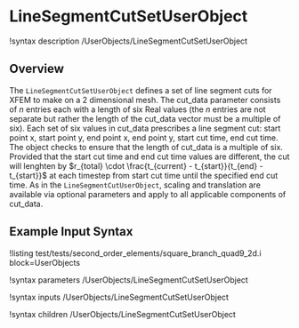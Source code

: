 # LineSegmentCutSetUserObject

!syntax description /UserObjects/LineSegmentCutSetUserObject

## Overview

The `LineSegmentCutSetUserObject` defines a set of line segment cuts for XFEM
to make on a 2 dimensional mesh. The cut_data parameter consists of $n$ entries
each with a length of six Real values (the $n$ entries are not separate but
rather the length of the cut_data vector must be a multiple of six). Each set
of six values in cut_data prescribes a line segment cut: start point x, start
point y, end point x, end point y, start cut time, end cut time. The object
checks to ensure that the length of cut_data is a multiple of six. Provided
that the start cut time and end cut time values are different, the cut will
lenghten by $r_{total} \cdot \frac{t_{current} - t_{start}}{t_{end} -
t_{start}}$ at each timestep from start cut time until the specified end cut
time. As in the `LineSegmentCutUserObject`, scaling and translation are
available via optional parameters and apply to all applicable components of
cut_data.

## Example Input Syntax

!listing test/tests/second_order_elements/square_branch_quad9_2d.i block=UserObjects

!syntax parameters /UserObjects/LineSegmentCutSetUserObject

!syntax inputs /UserObjects/LineSegmentCutSetUserObject

!syntax children /UserObjects/LineSegmentCutSetUserObject
